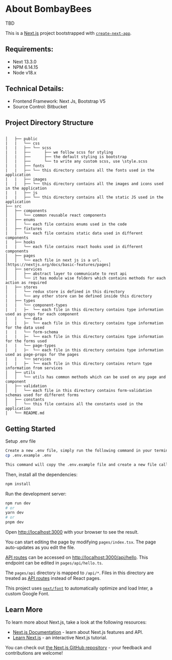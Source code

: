 # About BombayBees

TBD

This is a [Next.js](https://nextjs.org/) project bootstrapped
with [`create-next-app`](https://github.com/vercel/next.js/tree/canary/packages/create-next-app).

## Requirements:

-   Next 13.3.0
-   NPM 6.14.15
-   Node v18.x

## Technical Details:

-   Frontend Framework: Next Js, Bootstrap V5
-   Source Control: Bitbucket

## Project Directory Structure

```

│   ├── public
|   |   └── css
|   |   ├── └── scss
|   |   ├──      ├── we follow scss for styling
│   |   ├──      ├── the default styling is bootstrap
│   |   ├──      └── to write any custom scss, use \style.scss
|   |   ├── fonts
|   |   ├── └── this directory contains all the fonts used in the application
|   |   ├── images
|   |   ├── └── this directory contains all the images and icons used in the application
|   |   ├── js
|   |   ├── └── this directory contains all the static JS used in the application
├── src
│   ├── components
│   │   └── common reusable react components
|   ├── enums
│   │   └── each file contains enums used in the code
|   ├── fixtures
|   |   └── each file contains static data used in different components
|   ├── hooks
|   |   └── each file contains react hooks used in different components
│   ├── pages
│   │   └── each file in next js is a url. [https://nextjs.org/docs/basic-features/pages]
│   ├── services
│   │   ├── abstract layer to communicate to rest api
│   │   └── it has module wise folders which contains methods for each action as required
|   ├── stores
│   │   └── redux store is defined in this directory
|   |   └── any other store can be defined inside this directory
|   ├── types
|   |   └── component-types
|   |   ├─  └── each file in this directory contains type information used as props for each component
|   |   └── data
|   |   ├─  └── each file in this directory contains type information for the data used
|   |   └── form-schema
|   |   ├─  └── each file in this directory contains type information for the forms used
|   |   └── page-types
|   |   ├─  └── each file in this directory contains type information used as page-props for the pages
|   |   └── services
|   |   ├─  └── each file in this directory contains return type information from services
│   ├── utils
│   │   └── utils has common methods which can be used on any page and component
│   ├── validation
│   │   └── each file in this directory contains form-validation schemas used for different forms
│   ├── constants
│   │   └── this file contains all the constants used in the application
│   └── README.md
```

## Getting Started

Setup .env file

```bash
Create a new .env file, simply run the following command in your terminal:
cp .env.example .env

This command will copy the .env.example file and create a new file called .env. You can then edit the new .env file to include the necessary values for your application.
```

Then, install all the dependencies:

```bash
npm install
```

Run the development server:

```bash
npm run dev
# or
yarn dev
# or
pnpm dev
```

Open [http://localhost:3000](http://localhost:3000) with your browser to see the result.

You can start editing the page by modifying `pages/index.tsx`. The page auto-updates as you edit the file.

[API routes](https://nextjs.org/docs/api-routes/introduction) can be accessed on [http://localhost:3000/api/hello](http://localhost:3000/api/hello). This endpoint can be edited in `pages/api/hello.ts`.

The `pages/api` directory is mapped to `/api/*`. Files in this directory are treated as [API routes](https://nextjs.org/docs/api-routes/introduction) instead of React pages.

This project uses [`next/font`](https://nextjs.org/docs/basic-features/font-optimization) to automatically optimize and load Inter, a custom Google Font.

## Learn More

To learn more about Next.js, take a look at the following resources:

- [Next.js Documentation](https://nextjs.org/docs) - learn about Next.js features and API.
- [Learn Next.js](https://nextjs.org/learn) - an interactive Next.js tutorial.

You can check out [the Next.js GitHub repository](https://github.com/vercel/next.js/) - your feedback and contributions are welcome!